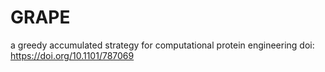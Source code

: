 # GRAPE
a greedy accumulated strategy for computational protein engineering
doi: https://doi.org/10.1101/787069

